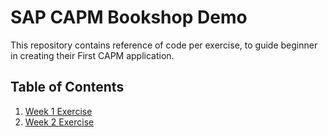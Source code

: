 # SAP CAPM Bookshop Demo
This repository contains reference of code per exercise, to guide beginner in creating their First CAPM application.

## Table of Contents
1. [Week 1 Exercise](/Week1_Exercise.md)
2. [Week 2 Exercise](/Week2_Exercise.md)